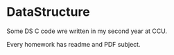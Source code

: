 # DataStructure
Some DS C code wre written in my second year at CCU.

Every homework has readme and PDF subject.
